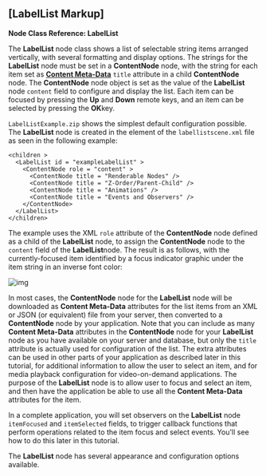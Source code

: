 ## [LabelList Markup]
**Node Class Reference: LabelList**

The **LabelList** node class shows a list of selectable string items arranged vertically, with several formatting and display options. The strings for the **LabelList** node must be set in a **ContentNode** node, with the string for each item set as [**Content Meta-Data**](https://developer.roku.com/docs/developer-program/getting-started/architecture/content-metadata.md) `title` attribute in a child **ContentNode** node. The **ContentNode** node object is set as the value of the **LabelList** node `content` field to configure and display the list. Each item can be focused by pressing the **Up** and **Down** remote keys, and an item can be selected by pressing the **OK**key.

`LabelListExample.zip` shows the simplest default configuration possible. The **LabelList** node is created in the **<children>** element of the `labellistscene.xml` file as seen in the following example:

```
<children >
  <LabelList id = "exampleLabelList" >
    <ContentNode role = "content" >
      <ContentNode title = "Renderable Nodes" />
      <ContentNode title = "Z-Order/Parent-Child" />
      <ContentNode title = "Animations" />
      <ContentNode title = "Events and Observers" />
    </ContentNode>
  </LabelList>
</children>
```

The example uses the XML `role` attribute of the **ContentNode** node defined as a child of the **LabelList** node, to assign the **ContentNode** node to the `content` field of the **LabelList**node. The result is as follows, with the currently-focused item identified by a focus indicator graphic under the item string in an inverse font color:

![img](https://sdkdocs.roku.com/download/attachments/4266149/labellistdoc.jpg?version=1&modificationDate=1498664216124&api=v2)

In most cases, the **ContentNode** node for the **LabelList** node will be downloaded as **Content Meta-Data** attributes for the list items from an XML or JSON (or equivalent) file from your server, then converted to a **ContentNode** node by your application. Note that you can include as many **Content Meta-Data** attributes in the **ContentNode** node for your **LabelList** node as you have available on your server and database, but only the `title` attribute is actually used for configuration of the list. The extra attributes can be used in other parts of your application as described later in this tutorial, for additional information to allow the user to select an item, and for media playback configuration for video-on-demand applications. The purpose of the **LabelList** node is to allow user to focus and select an item, and then have the application be able to use all the **Content Meta-Data** attributes for the item.

In a complete application, you will set observers on the **LabelList** node `itemFocused` and `itemSelected` fields, to trigger callback functions that perform operations related to the item focus and select events. You'll see how to do this later in this tutorial.

The **LabelList** node has several appearance and configuration options available.